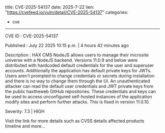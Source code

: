  
title: CVE-2025-54137
date: 2025-7-22
lien: "https://cvefeed.io/vuln/detail/CVE-2025-54137"
categories:
  - cve
---

CVE ID : CVE-2025-54137

Published :  July 22
2025
10:15 p.m. | 4 hours
42 minutes ago

Description : HAX CMS NodeJS allows users to manage their microsite universe with a NodeJS backend. Versions 11.0.9 and below were distributed with hardcoded default credentials for the user and superuser accounts. Additionally
the application has default private keys for JWTs. Users aren't prompted to change credentials or secrets during installation
and there is no way to change them through the UI. An unauthenticated attacker can read the default user credentials and JWT private keys from the public haxtheweb GitHub repositories. These credentials and keys can be used to access unconfigured self-hosted instances of the application
modify sites
and perform further attacks. This is fixed in version 11.0.10.

Severity: 7.3 | HIGH

Visit the link for more details
such as CVSS details
affected products
timeline
and more...
